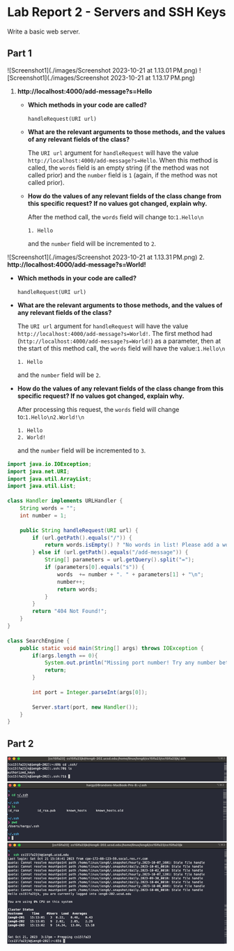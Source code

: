 # Lab Report 2 - Servers and SSH Keys 
Write a basic web server.
## Part 1
![Screenshot1](./images/Screenshot 2023-10-21 at 1.13.01 PM.png)
![Screenshot1](./images/Screenshot 2023-10-21 at 1.13.17 PM.png)
1. **http://localhost:4000/add-message?s=Hello**
   
   - **Which methods in your code are called?**
     
     `handleRequest(URI url)`
   
   - **What are the relevant arguments to those methods, and the values of any relevant fields of the class?**
     
     The `URI url` argument for `handleRequest` will have the value `http://localhost:4000/add-message?s=Hello`.
     When this method is called, the `words` field is an empty string (if the method was not called prior) and the `number` field is `1` (again, if the method was not called prior).
     
   - **How do the values of any relevant fields of the class change from this specific request? If no values got changed, explain why.**
     
     After the method call, the `words` field will change to:`1.Hello\n`
     ```
     1. Hello
     ```
     and the `number` field will be incremented to `2`.
     
![Screenshot1](./images/Screenshot 2023-10-21 at 1.13.31 PM.png)
2. **http://localhost:4000/add-message?s=World!**
   
   - **Which methods in your code are called?**
     
     `handleRequest(URI url)`
   
   - **What are the relevant arguments to those methods, and the values of any relevant fields of the class?**
     
     The `URI url` argument for `handleRequest` will have the value `http://localhost:4000/add-message?s=World!`.
    The first method had (`http://localhost:4000/add-message?s=World!`) as a parameter, then at the start of this method call, the `words` field will have the value:`1.Hello\n`
     ```
     1. Hello
     ```
     and the `number` field will be `2`.
     
   - **How do the values of any relevant fields of the class change from this specific request? If no values got changed, explain why.**
     
     After processing this request, the `words` field will change to:`1.Hello\n2.World!\n`
     ```
     1. Hello
     2. World!
     ```
     and the `number` field will be incremented to `3`.

```java
import java.io.IOException;
import java.net.URI;
import java.util.ArrayList;
import java.util.List;

class Handler implements URLHandler {
    String words = "";
    int number = 1;    

    public String handleRequest(URI url) {
        if (url.getPath().equals("/")) {
            return words.isEmpty() ? "No words in list! Please add a word" : words;       
        } else if (url.getPath().equals("/add-message")) {
            String[] parameters = url.getQuery().split("=");
            if (parameters[0].equals("s")) {
                words  += number + ". " + parameters[1] + "\n";
                number++; 
                return words;
            }
        } 
        return "404 Not Found!";
    } 
}

class SearchEngine {
    public static void main(String[] args) throws IOException {
        if(args.length == 0){
            System.out.println("Missing port number! Try any number between 1024 to 49151");
            return;
        }

        int port = Integer.parseInt(args[0]);

        Server.start(port, new Handler());
    }
}
```
## Part 2
![Screenshot1](./images/ssh1.png)
![Screenshot1](./images/ssh3.png)
![Screenshot1](./images/ssh2.png)
